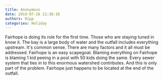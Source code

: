 ```yaml
---
title: Anonymous
date: 2019-07-26 21:36:16
authors: Ripp
categories: Holiday
---
```


 Fairhope is doing its role for the first time.  Those who are staying tuned in know it.  The bay is a large body of water and the outfall includes everything upstream.  It's common sense. There are many factors and it all must be addressed. Fairhope is an easy scapegoat. Blaming everything on Fairhope is blaming 1 kid peeing in a pool with 50 kids doing the same. Every sewer system that ties in to this enormous watershed contributes. And this is only part of the problem. Fairhope just happens to be located at the end of the outfall.
